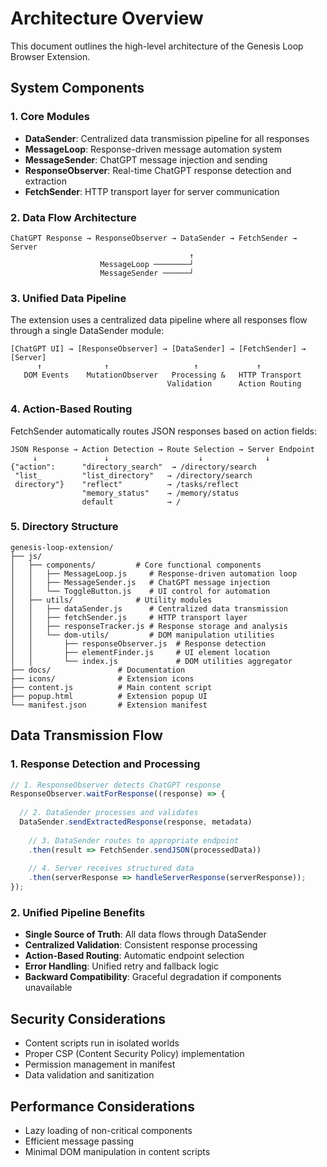 # Architecture Overview

This document outlines the high-level architecture of the Genesis Loop Browser Extension.

## System Components

### 1. Core Modules
- **DataSender**: Centralized data transmission pipeline for all responses
- **MessageLoop**: Response-driven message automation system
- **MessageSender**: ChatGPT message injection and sending
- **ResponseObserver**: Real-time ChatGPT response detection and extraction
- **FetchSender**: HTTP transport layer for server communication

### 2. Data Flow Architecture
```
ChatGPT Response → ResponseObserver → DataSender → FetchSender → Server
                                        ↑
                    MessageLoop ────────┘
                    MessageSender ──────┘
```

### 3. Unified Data Pipeline
The extension uses a centralized data pipeline where all responses flow through a single DataSender module:

```
[ChatGPT UI] → [ResponseObserver] → [DataSender] → [FetchSender] → [Server]
      ↑              ↑                   ↑             ↑
   DOM Events    MutationObserver   Processing &   HTTP Transport
                                   Validation      Action Routing
```

### 4. Action-Based Routing
FetchSender automatically routes JSON responses based on action fields:

```
JSON Response → Action Detection → Route Selection → Server Endpoint
     ↓               ↓                    ↓              ↓
{"action":      "directory_search"  → /directory/search
 "list_         "list_directory"   → /directory/search
 directory"}    "reflect"          → /tasks/reflect
                "memory_status"    → /memory/status
                default            → /
```

### 5. Directory Structure
```
genesis-loop-extension/
├── js/
│   ├── components/         # Core functional components
│   │   ├── MessageLoop.js     # Response-driven automation loop
│   │   ├── MessageSender.js   # ChatGPT message injection
│   │   └── ToggleButton.js    # UI control for automation
│   ├── utils/              # Utility modules
│   │   ├── dataSender.js      # Centralized data transmission
│   │   ├── fetchSender.js     # HTTP transport layer
│   │   ├── responseTracker.js # Response storage and analysis
│   │   └── dom-utils/         # DOM manipulation utilities
│   │       ├── responseObserver.js  # Response detection
│   │       ├── elementFinder.js     # UI element location
│   │       └── index.js             # DOM utilities aggregator
├── docs/               # Documentation
├── icons/              # Extension icons
├── content.js          # Main content script
├── popup.html          # Extension popup UI
└── manifest.json       # Extension manifest
```

## Data Transmission Flow

### 1. Response Detection and Processing
```javascript
// 1. ResponseObserver detects ChatGPT response
ResponseObserver.waitForResponse((response) => {
  
  // 2. DataSender processes and validates
  DataSender.sendExtractedResponse(response, metadata)
    
    // 3. DataSender routes to appropriate endpoint
    .then(result => FetchSender.sendJSON(processedData))
    
    // 4. Server receives structured data
    .then(serverResponse => handleServerResponse(serverResponse));
});
```

### 2. Unified Pipeline Benefits
- **Single Source of Truth**: All data flows through DataSender
- **Centralized Validation**: Consistent response processing
- **Action-Based Routing**: Automatic endpoint selection
- **Error Handling**: Unified retry and fallback logic
- **Backward Compatibility**: Graceful degradation if components unavailable

## Security Considerations

- Content scripts run in isolated worlds
- Proper CSP (Content Security Policy) implementation
- Permission management in manifest
- Data validation and sanitization

## Performance Considerations

- Lazy loading of non-critical components
- Efficient message passing
- Minimal DOM manipulation in content scripts
